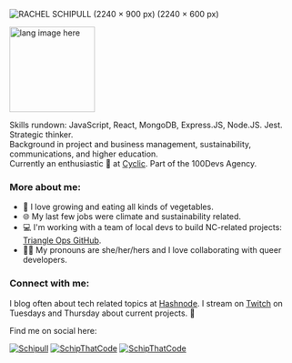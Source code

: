![RACHEL SCHIPULL (2240 × 900 px) (2240 × 600 px)](https://user-images.githubusercontent.com/102389779/166121947-c1b8ab24-38da-4079-a210-514b2b5aea43.png)

<p align="left"><img width="150" src="https://github.com/alansmathew/alansmathew/raw/master/lang.gif" alt="lang image here" /></p>

Skills rundown: JavaScript, React, MongoDB, Express.JS, Node.JS. Jest. Strategic thinker. <br>
Background in project and business management, sustainability, communications, and higher education. <br>
Currently an enthusiastic 🥑 at [Cyclic](https://www.cyclic.sh/). Part of the 100Devs Agency.
  
### More about me:
  - 🥬 I love growing and eating all kinds of vegetables.
  - 🌐 My last few jobs were climate and sustainability related.
  - 💻 I'm working with a team of local devs to build NC-related projects: [Triangle Ops GitHub](https://github.com/Triangle-Ops).
  - 🏳️‍🌈 My pronouns are she/her/hers and I love collaborating with queer developers.

### Connect with me:
  I blog often about tech related topics at [Hashnode](https://schipthatcode.hashnode.dev/).
  I stream on [Twitch](https://www.twitch.tv/schipthatcode) on Tuesdays and Thursday about current projects. 🥔

Find me on social here:   

<p align="left"> 
  <a href="https://www.linkedin.com/in/rachelschipull/" target="blank"><img src="https://img.shields.io/badge/-Schipull-blue?style=flat-square&logo=Linkedin&logoColor=white&style=plastic" alt="Schipull" /></a>
  <a href="https://twitter.com/schipthatcode" target="blank"><img src="https://img.shields.io/twitter/follow/schipthatcode?logo=twitter&style=plastic" alt="SchipThatCode" /></a> 
  <a href="https://twitch.tv/schipthatcode" target="blank"><img src="https://img.shields.io/twitch/status/schipthatcode?logo=Twitch&style=plastic" alt="SchipThatCode" /></a>
</p>


